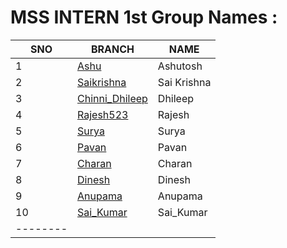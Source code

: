 # MSS INTERN 1st Group Names :

| SNO | BRANCH | NAME |
| ----------- | ----------- | ----------- |
| 1 | [Ashu](https://github.com/mssinternthree/mssintern/tree/ashu) | Ashutosh |
| 2 | [Saikrishna](https://github.com/mssinternthree/mssintern/tree/saikrishna) | Sai Krishna |
| 3 | [Chinni_Dhileep](https://github.com/mssinternthree/mssintern/tree/Chinni_Dhileep) | Dhileep |
| 4 | [Rajesh523](https://github.com/mssinternthree/mssintern/tree/Rajesh523) | Rajesh |
| 5 | [Surya](https://github.com/mssinternthree/mssintern/tree/surya) | Surya |
| 6 | [Pavan](https://github.com/mssinternthree/mssintern/tree/Pavan) | Pavan |
| 7 | [Charan](https://github.com/mssinternthree/mssintern/tree/charan) | Charan |
| 8 | [Dinesh](https://github.com/mssinternthree/mssintern/tree/charan) | Dinesh |
| 9 | [Anupama](https://github.com/mssinternthree/mssintern/tree/charan) | Anupama |
| 10 | [Sai_Kumar](https://github.com/mssinternthree/mssintern/tree/Sai_Kumar) | Sai_Kumar |
-------- |
